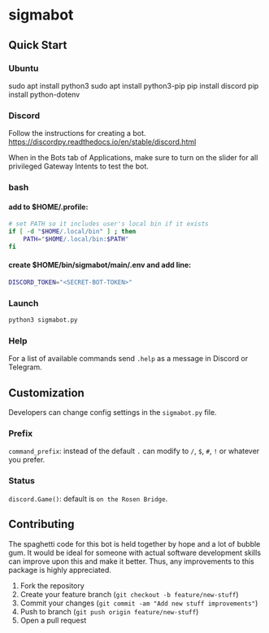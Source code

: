 # sigmabot

## Quick Start

### Ubuntu

sudo apt install python3
sudo apt install python3-pip
pip install discord
pip install python-dotenv

### Discord

Follow the instructions for creating a bot.
https://discordpy.readthedocs.io/en/stable/discord.html

When in the Bots tab of Applications, make sure to turn on the slider for all privileged Gateway Intents to test the bot.

### bash

#### add to $HOME/.profile:

```bash
# set PATH so it includes user's local bin if it exists
if [ -d "$HOME/.local/bin" ] ; then
    PATH="$HOME/.local/bin:$PATH"
fi
```

#### create $HOME/bin/sigmabot/main/.env and add line:

```bash
DISCORD_TOKEN="<SECRET-BOT-TOKEN>"
```

### Launch

```python
python3 sigmabot.py
```

### Help

For a list of available commands send `.help` as a message in Discord or Telegram.

## Customization

Developers can change config settings in the `sigmabot.py` file.

### Prefix

`command_prefix`: instead of the default `.` can modify to `/`, `$`, `#`, `!` or whatever you prefer.

### Status

`discord.Game()`: default is `on the Rosen Bridge`.

## Contributing

The spaghetti code for this bot is held together by hope and a lot of bubble gum. It would be ideal for someone with actual software development skills can improve upon this and make it better. Thus, any improvements to this package is highly appreciated.

1. Fork the repository
2. Create your feature branch (`git checkout -b feature/new-stuff`)
3. Commit your changes (`git commit -am "Add new stuff improvements"`)
4. Push to branch (`git push origin feature/new-stuff`)
5. Open a pull request



